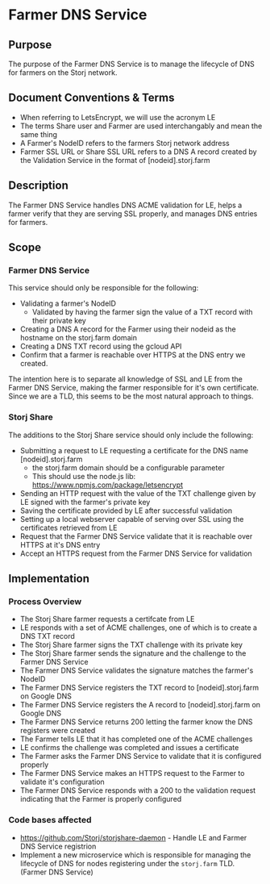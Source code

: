 # Farmer DNS Service

## Purpose

The purpose of the Farmer DNS Service is to manage the lifecycle of DNS for farmers on the Storj network.

## Document Conventions & Terms

+ When referring to LetsEncrypt, we will use the acronym LE
+ The terms Share user and Farmer are used interchangably and mean the same thing
+ A Farmer's NodeID refers to the farmers Storj network address
+ Farmer SSL URL or Share SSL URL refers to a DNS A record created by the Validation Service in the format of [nodeid].storj.farm

## Description

The Farmer DNS Service handles DNS ACME validation for LE, helps a farmer verify that they are serving SSL properly, and manages DNS entries for farmers.

## Scope

### Farmer DNS Service

This service should only be responsible for the following:

+ Validating a farmer's NodeID
  + Validated by having the farmer sign the value of a TXT record with their private key
+ Creating a DNS A record for the Farmer using their nodeid as the hostname on the storj.farm domain
+ Creating a DNS TXT record using the gcloud API
+ Confirm that a farmer is reachable over HTTPS at the DNS entry we created.

The intention here is to separate all knowledge of SSL and LE from the Farmer DNS Service, making the farmer responsible for it's own certificate. Since we are a TLD, this seems to be the most natural approach to things.

### Storj Share

The additions to the Storj Share service should only include the following:

+ Submitting a request to LE requesting a certificate for the DNS name [nodeid].storj.farm
  + the storj.farm domain should be a configurable parameter
  + This should use the node.js lib: https://www.npmjs.com/package/letsencrypt
+ Sending an HTTP request with the value of the TXT challenge given by LE signed with the farmer's private key
+ Saving the certificate provided by LE after successful validation
+ Setting up a local webserver capable of serving over SSL using the certificates retrieved from LE
+ Request that the Farmer DNS Service validate that it is reachable over HTTPS at it's DNS entry
+ Accept an HTTPS request from the Farmer DNS Service for validation

## Implementation

### Process Overview

+ The Storj Share farmer requests a certifcate from LE
+ LE responds with a set of ACME challenges, one of which is to create a DNS TXT record
+ The Storj Share farmer signs the TXT challenge with its private key
+ The Storj Share farmer sends the signature and the challenge to the Farmer DNS Service
+ The Farmer DNS Service validates the signature matches the farmer's NodeID
+ The Farmer DNS Service registers the TXT record to [nodeid].storj.farm on Google DNS
+ The Farmer DNS Service registers the A record to [nodeid].storj.farm on Google DNS
+ The Farmer DNS Service returns 200 letting the farmer know the DNS registers were created
+ The Farmer tells LE that it has completed one of the ACME challenges
+ LE confirms the challenge was completed and issues a certificate
+ The Farmer asks the Farmer DNS Service to validate that it is configured properly
+ The Farmer DNS Service makes an HTTPS request to the Farmer to validate it's configuration
+ The Farmer DNS Service responds with a 200 to the validation request indicating that the Farmer is properly configured

### Code bases affected

* https://github.com/Storj/storjshare-daemon - Handle LE and Farmer DNS Service registrion
* Implement a new microservice which is responsible for managing the lifecycle of DNS for nodes registering under the `storj.farm` TLD. (Farmer DNS Service)
